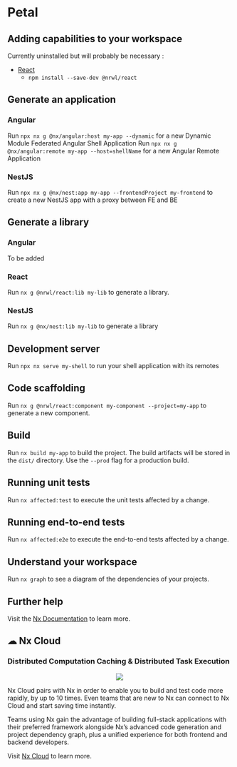 

# Petal

## Adding capabilities to your workspace

Currently uninstalled but will probably be necessary : 

- [React](https://reactjs.org)
  - `npm install --save-dev @nrwl/react`

## Generate an application

### Angular

Run `npx nx g @nx/angular:host my-app --dynamic` for a new Dynamic Module Federated Angular Shell Application
Run `npx nx g @nx/angular:remote my-app --host=shellName` for a new Angular Remote Application

### NestJS

Run `npx nx g @nx/nest:app my-app --frontendProject my-frontend` to create a new NestJS app with a proxy between FE and BE

## Generate a library

### Angular

To be added

### React

Run `nx g @nrwl/react:lib my-lib` to generate a library.

### NestJS

Run `nx g @nx/nest:lib my-lib` to generate a library

## Development server

Run `npx nx serve my-shell` to run your shell application with its remotes

## Code scaffolding

Run `nx g @nrwl/react:component my-component --project=my-app` to generate a new component.

## Build

Run `nx build my-app` to build the project. The build artifacts will be stored in the `dist/` directory. Use the `--prod` flag for a production build.

## Running unit tests

Run `nx affected:test` to execute the unit tests affected by a change.

## Running end-to-end tests

Run `nx affected:e2e` to execute the end-to-end tests affected by a change.

## Understand your workspace

Run `nx graph` to see a diagram of the dependencies of your projects.

## Further help

Visit the [Nx Documentation](https://nx.dev) to learn more.



## ☁ Nx Cloud

### Distributed Computation Caching & Distributed Task Execution

<p style="text-align: center;"><img src="https://raw.githubusercontent.com/nrwl/nx/master/images/nx-cloud-card.png"></p>

Nx Cloud pairs with Nx in order to enable you to build and test code more rapidly, by up to 10 times. Even teams that are new to Nx can connect to Nx Cloud and start saving time instantly.

Teams using Nx gain the advantage of building full-stack applications with their preferred framework alongside Nx’s advanced code generation and project dependency graph, plus a unified experience for both frontend and backend developers.

Visit [Nx Cloud](https://nx.app/) to learn more.
